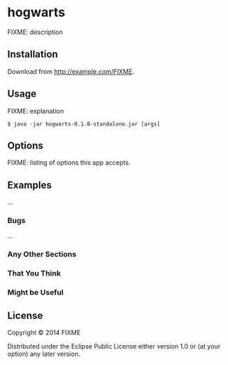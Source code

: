 # hogwarts

FIXME: description

## Installation

Download from http://example.com/FIXME.

## Usage

FIXME: explanation

    $ java -jar hogwarts-0.1.0-standalone.jar [args]

## Options

FIXME: listing of options this app accepts.

## Examples

...

### Bugs

...

### Any Other Sections
### That You Think
### Might be Useful

## License

Copyright © 2014 FIXME

Distributed under the Eclipse Public License either version 1.0 or (at
your option) any later version.
